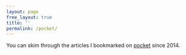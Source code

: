 ```yaml
---
layout: page
free_layout: true
title: ''
permalink: /pocket/
---
```


You can skim through the articles I bookmarked on [pocket](http://getpocket.com) since 2014.

<div id="pocket-items">
</div>

<script type="text/javascript">
window.fetch('/pocket.json')
.then((response) => response.json())
.then(pocketItems => {
  console.log('pocketItems', pocketItems)
  const pocketItemsContainer = document.getElementById('pocket-items')

  const $searchable = document.createElement('ul')
  $searchable.classList.add('searchable')
  $searchable.classList.add('fade-out-bottom')
  pocketItemsContainer.appendChild($searchable)
  // window.initSearchable($searchable)
  console.time('render')
  const fragment = document.createDocumentFragment()

  pocketItems.items.forEach(function (itemToAdd) {
    if (!itemToAdd) return
    const li = document.createElement('li')
    li.innerHTML = `
      <b>${itemToAdd.date} &nbsp; <a target="_blank" href="${itemToAdd.url}">${itemToAdd.title}</a></b><br/>
    `
    li.setAttribute('class', 'pocket-item')
    fragment.appendChild(li)
  })

  $searchable.appendChild(fragment)
  console.timeEnd('render')
})
</script>
